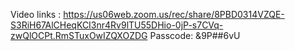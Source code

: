 Video links :
https://us06web.zoom.us/rec/share/8PBD0314VZQE-S3RiH67AlCHeqKCI3nr4Rv9lTU55DHio-0jP-s7CVq-zwQlOCPt.RmSTuxOwIZQXOZDG 
Passcode: &9P##6vU
